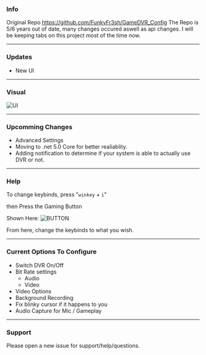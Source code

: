 ### Info
Original Repo
https://github.com/FunkyFr3sh/GameDVR_Config
The Repo is 5/6 years out of date, many changes occured aswell as api changes.
I will be keeping tabs on this project most of the time now.

---------

### Updates
- New UI

---------

### Visual
![UI](https://i.imgur.com/jOv4cqY.png)

---------

### Upcomming Changes
- Advanced Settings
- Moving to .net 5.0 Core for better realiablity.
- Adding notification to determine if your system is able to actually use DVR or not.

---------

### Help
To change keybinds, press "`winkey` + `i`"

then Press the Gaming Button

Shown Here: 		![BUTTON](https://i.imgur.com/rpbnGob.png) 

From here, change the keybinds to what you wish.

---------

### Current Options To Configure
- Switch DVR On/Off
- Bit Rate settings
	- Audio
	- Video
- Video Options
- Background Recording
- Fix blinky cursor if it happens to you
- Audio Capture for Mic / Gameplay

---------

### Support
Please open a new issue for support/help/questions.